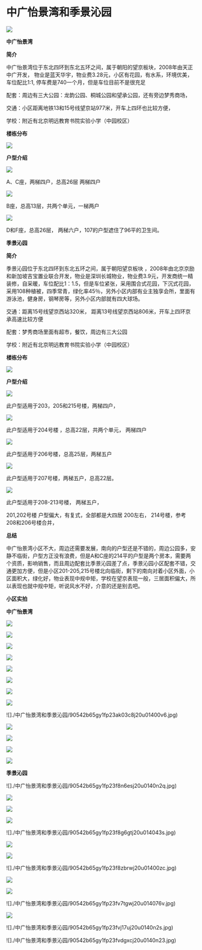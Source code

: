# 中广怡景湾和季景沁园

![](./中广怡景湾和季景沁园/90542b65gy1fp1uq35tzyj218g0z97gl.jpg)

**中广怡景湾**

**简介**

中广怡景湾位于东北四环到东北五环之间，属于朝阳的望京板块，2008年由天正中广开发， 物业是蓝天华宇，物业费3.28元，小区有花园，有水系，环境优美，车位配比1:1, 停车费是740一个月，但是车位目前不是很充足

配套：周边有三大公园：龙韵公园、桐城公园和望承公园，还有旁边梦秀商场，

交通：小区距离地铁13和15号线望京站977米，开车上四环也比较方便，

学校：附近有北京明远教育书院实验小学（中园校区）

**楼栋分布**

![](./中广怡景湾和季景沁园/90542b65gy1fp1rz58cldj218g0xy4hw.jpg)



**户型介绍**

![](./中广怡景湾和季景沁园/90542b65gy1fp1rrudiwpj218f0rwdnc.jpg)

A、C座，两梯四户，总高26层 两梯四户

![](./中广怡景湾和季景沁园/90542b65gy1fp1rjf7anjj218g0hxn2n.jpg)

B座，总高13层，共两个单元，一梯两户

![](./中广怡景湾和季景沁园/90542b65gy1fp1rw1cx8rj210c0mzaff.jpg)

D和F座，总高26层， 两梯六户，107的户型遮住了96平的卫生间。

**季景沁园**

**简介**

季景沁园位于东北四环到东北五环之间，属于朝阳望京板块 ，2008年由北京京励和新加坡吉宝置业联合开发，物业是深圳长城物业，物业费3.9元，开发商统一精装修，自采暖，车位配比1：1.5，但是车位紧张，采用围合式花园，下沉式花园，采用108种植被，四季常青，绿化率45％，另外小区内部有业主独享会所，里面有游泳池，健身房，钢琴房等，另外小区内部就有四大球场。

交通：距离15号线望京西站320米， 距离13号线望京西站806米，开车上四环京承高速比较方便

配套：梦秀商场里面有超市，餐饮，周边有三大公园

学校：附近有北京明远教育书院实验小学（中园校区）

**楼栋分布**

![](./中广怡景湾和季景沁园/90542b65gy1fp1y9gytp1j218g0wd7oh.jpg)

**户型介绍**

![](./中广怡景湾和季景沁园/90542b65gy1fp1yyhnyfoj215h0kzwiw.jpg)

此户型适用于203，205和215号楼，两梯四户，

![](./中广怡景湾和季景沁园/90542b65gy1fp22adlrs6j218g0jwdm1.jpg)

此户型适用于204号楼 ，总高22层，共两个单元， 两梯四户

![](./中广怡景湾和季景沁园/90542b65gy1fp22fjmnntj20mz0ydn2b.jpg)

此户型适用于206号楼，总高25层，两梯五户

![](./中广怡景湾和季景沁园/90542b65gy1fp20r69z2dj20y60l3787.jpg)

此户型适用于207号楼，两梯五户，总高22层。

![](./中广怡景湾和季景沁园/90542b65gy1fp20qxlzwvj20yd0mzq7p.jpg)

此户型适用于208-213号楼， 两梯五户，

201,202号楼 户型偏大，有复式，全部都是大四居 200左右， 214号楼，参考208和206号楼合并，

**总结**

中广怡景湾小区不大，周边还需要发展，南向的户型还是不错的，周边公园多，安静不临街，户型方正没有浪费，但是A和C座的214平的户型是两个房本，需要两个资质，影响销售，而且周边配套比季景沁园差了点，季景沁园小区配套不错，交通更加方便，但是小区201-205,215号楼北向临街，剩下的南向对着小区外面，小区面积大，绿化好，物业表现中规中矩，学校在望京表现一般，三居面积偏大，所以表现也就中规中矩，听说风水不好，介意的还是别去吧。

**小区实拍**

**中广怡景湾**

![](./中广怡景湾和季景沁园/90542b65gy1fp23a2e2uaj20u014045e.jpg)



![](./中广怡景湾和季景沁园/90542b65gy1fp23a2flv4j20u0140n2h.jpg)



![](./中广怡景湾和季景沁园/90542b65gy1fp23a2pxglj20u0140n5j.jpg)



![](./中广怡景湾和季景沁园/90542b65gy1fp23a2f5x7j20u01407am.jpg)



![](./中广怡景湾和季景沁园/90542b65gy1fp23a2de5bj20u01400xr.jpg)



![](./中广怡景湾和季景沁园/90542b65gy1fp23akbt8tj20u0140444.jpg)



![](./中广怡景湾和季景沁园/90542b65gy1fp23ajzu1zj20u0140418.jpg)



![](./中广怡景湾和季景沁园/90542b65gy1fp23ak1eejj20u014077p.jpg)



![]./中广怡景湾和季景沁园/90542b65gy1fp23ak03c8j20u01400v6.jpg)



![](./中广怡景湾和季景沁园/90542b65gy1fp23ajyjlsj20u0140gp0.jpg)



![](./中广怡景湾和季景沁园/90542b65gy1fp23ak2hm0j20u0140dj1.jpg)



![](./中广怡景湾和季景沁园/90542b65gy1fp23akhfqoj20u0140tel.jpg)



![](./中广怡景湾和季景沁园/90542b65gy1fp23akcdz7j20u0140ad8.jpg)

**季景沁园**

![]./中广怡景湾和季景沁园/90542b65gy1fp23f8n6esj20u0140n2q.jpg)



![](./中广怡景湾和季景沁园/90542b65gy1fp23f8gpixj20u0140wl9.jpg)



![](./中广怡景湾和季景沁园/90542b65gy1fp23f8tbqfj20u0140wks.jpg)



![](./中广怡景湾和季景沁园/90542b65gy1fp23f8q5drj20u0140n3c.jpg)



![]./中广怡景湾和季景沁园/90542b65gy1fp23f8g6gtj20u014043s.jpg)



![](./中广怡景湾和季景沁园/90542b65gy1fp23f8h2xvj20u01407aq.jpg)



![](./中广怡景湾和季景沁园/90542b65gy1fp23f8uzxtj20u0140afu.jpg)



![]./中广怡景湾和季景沁园/90542b65gy1fp23f8zbrwj20u01400zc.jpg)



![](./中广怡景湾和季景沁园/90542b65gy1fp23f8ug41j20u014079p.jpg)



![](./中广怡景湾和季景沁园/90542b65gy1fp23f9fqksj20u0140qab.jpg)



![]./中广怡景湾和季景沁园/90542b65gy1fp23fv7tgwj20u014076v.jpg)



![](./中广怡景湾和季景沁园/90542b65gy1fp23fv5lcvj20u01400vm.jpg)



![]./中广怡景湾和季景沁园/90542b65gy1fp23fvj17uj20u0140n2s.jpg)



![]./中广怡景湾和季景沁园/90542b65gy1fp23fvdgxcj20u0140n23.jpg)

